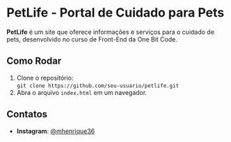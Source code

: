 # PetLife - Portal de Cuidado para Pets

**PetLife** é um site que oferece informações e serviços para o cuidado de pets, desenvolvido no curso de Front-End da One Bit Code.

## Como Rodar

1. Clone o repositório:  
   `git clone https://github.com/seu-usuario/petlife.git`
2. Abra o arquivo `index.html` em um navegador.

## Contatos

- **Instagram**: [@mhenrique36](https://www.instagram.com/mhenrique36/)
